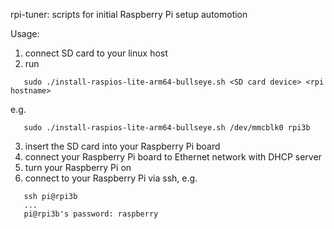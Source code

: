 rpi-tuner: scripts for initial Raspberry Pi setup automotion

Usage:

1. connect SD card to your linux host
2. run

```
   sudo ./install-raspios-lite-arm64-bullseye.sh <SD card device> <rpi hostname>
```
e.g.

```
   sudo ./install-raspios-lite-arm64-bullseye.sh /dev/mmcblk0 rpi3b
```

3. insert the SD card into your Raspberry Pi board
4. connect your Raspberry Pi board to Ethernet network with DHCP server
5. turn your Raspberry Pi on
6. connect to your Raspberry Pi via ssh, e.g.

```
   ssh pi@rpi3b
   ...
   pi@rpi3b's password: raspberry
```
